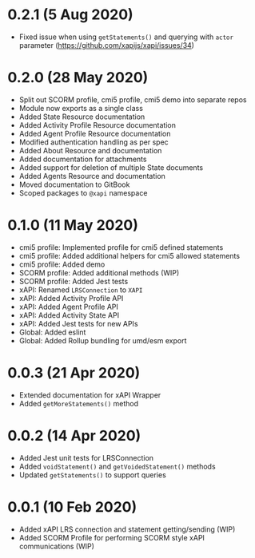 # 0.2.1 (5 Aug 2020)
- Fixed issue when using `getStatements()` and querying with `actor` parameter (https://github.com/xapijs/xapi/issues/34)

# 0.2.0 (28 May 2020)
- Split out SCORM profile, cmi5 profile, cmi5 demo into separate repos
- Module now exports as a single class
- Added State Resource documentation
- Added Activity Profile Resource documentation
- Added Agent Profile Resource documentation
- Modified authentication handling as per spec
- Added About Resource and documentation
- Added documentation for attachments
- Added support for deletion of multiple State documents
- Added Agents Resource and documentation
- Moved documentation to GitBook
- Scoped packages to `@xapi` namespace

# 0.1.0 (11 May 2020)
- cmi5 profile: Implemented profile for cmi5 defined statements
- cmi5 profile: Added additional helpers for cmi5 allowed statements
- cmi5 profile: Added demo
- SCORM profile: Added additional methods (WIP)
- SCORM profile: Added Jest tests
- xAPI: Renamed `LRSConnection` to `XAPI`
- xAPI: Added Activity Profile API
- xAPI: Added Agent Profile API
- xAPI: Added Activity State API
- xAPI: Added Jest tests for new APIs
- Global: Added eslint
- Global: Added Rollup bundling for umd/esm export

# 0.0.3 (21 Apr 2020)
- Extended documentation for xAPI Wrapper
- Added `getMoreStatements()` method

# 0.0.2 (14 Apr 2020)
- Added Jest unit tests for LRSConnection
- Added `voidStatement()` and `getVoidedStatement()` methods
- Updated `getStatements()` to support queries

# 0.0.1 (10 Feb 2020)
- Added xAPI LRS connection and statement getting/sending (WIP)
- Added SCORM Profile for performing SCORM style xAPI communications (WIP)